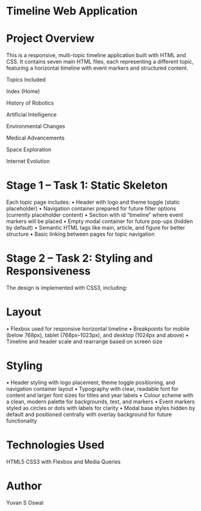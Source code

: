 # Timeline Web Application

# Project Overview
This is a responsive, multi-topic timeline application built with HTML and CSS.
It contains seven main HTML files, each representing a different topic, featuring a horizontal timeline with event markers and structured content.

Topics Included

Index (Home)

History of Robotics

Artificial Intelligence

Environmental Changes

Medical Advancements

Space Exploration

Internet Evolution

# Stage 1 – Task 1: Static Skeleton
Each topic page includes:
• Header with logo and theme toggle (static placeholder)
• Navigation container prepared for future filter options (currently placeholder content)
• Section with id “timeline” where event markers will be placed
• Empty modal container for future pop-ups (hidden by default)
• Semantic HTML tags like main, article, and figure for better structure
• Basic linking between pages for topic navigation


# Stage 2 – Task 2: Styling and Responsiveness
The design is implemented with CSS3, including:

# Layout
• Flexbox used for responsive horizontal timeline
• Breakpoints for mobile (below 768px), tablet (768px–1023px), and desktop (1024px and above)
• Timeline and header scale and rearrange based on screen size

# Styling
• Header styling with logo placement, theme toggle positioning, and navigation container layout
• Typography with clear, readable font for content and larger font sizes for titles and year labels
• Colour scheme with a clean, modern palette for backgrounds, text, and markers
• Event markers styled as circles or dots with labels for clarity
• Modal base styles hidden by default and positioned centrally with overlay background for future functionality

# Technologies Used
HTML5
CSS3 with Flexbox and Media Queries

# Author
Yuvan S Oswal
